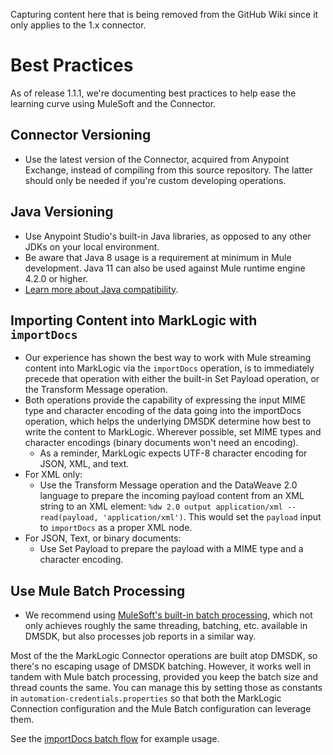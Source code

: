 Capturing content here that is being removed from the GitHub Wiki since it only applies
to the 1.x connector.

# Best Practices

As of release 1.1.1, we're documenting best practices to help ease the learning curve using MuleSoft and the Connector.

## Connector Versioning

* Use the latest version of the Connector, acquired from Anypoint Exchange, instead of compiling from this source repository.  The latter should only be needed if you're custom developing operations.

## Java Versioning

* Use Anypoint Studio's built-in Java libraries, as opposed to any other JDKs on your local environment.
* Be aware that Java 8 usage is a requirement at minimum in Mule development.  Java 11 can also be used against Mule runtime engine 4.2.0 or higher.
* <a href="https://help.mulesoft.com/s/article/Mule-Runtime-support-for-Java-11-FAQ">Learn more about Java compatibility</a>.

## Importing Content into MarkLogic with `importDocs`

* Our experience has shown the best way to work with Mule streaming content into MarkLogic via the `importDocs` operation, is to immediately precede that operation with either the built-in Set Payload operation, or the Transform Message operation.
* Both operations provide the capability of expressing the input MIME type and character encoding of the data going into the importDocs operation, which helps the underlying DMSDK determine how best to write the content to MarkLogic. Wherever possible, set MIME types and character encodings (binary documents won't need an encoding).
    * As a reminder, MarkLogic expects UTF-8 character encoding for JSON, XML, and text.
* For XML only:
    * Use the Transform Message operation and the DataWeave 2.0 language to prepare the incoming payload content from an XML string to an XML element: `%dw 2.0 output application/xml -- read(payload, 'application/xml')`. This would set the `payload` input to `importDocs` as a proper XML node.
* For JSON, Text, or binary documents:
    * Use Set Payload to prepare the payload with a MIME type and a character encoding.

## Use Mule Batch Processing

* We recommend using <a href="https://docs.mulesoft.com/mule-runtime/4.3/batch-processing-concept">MuleSoft's built-in batch processing</a>, which not only achieves roughly the same threading, batching, etc. available in DMSDK, but also processes job reports in a similar way.

Most of the the MarkLogic Connector operations are built atop DMSDK, so there's no escaping usage of DMSDK batching.  However, it works well in tandem with Mule batch processing, provided you keep the batch size and thread counts the same.  You can manage this by setting those as constants in `automation-credentials.properties` so that both the MarkLogic Connection configuration and the Mule Batch configuration can leverage them.

See the <a href="/marklogic-community/marklogic-mule-connector/tree/master/examples/importDocs/batch">importDocs batch flow</a> for example usage.